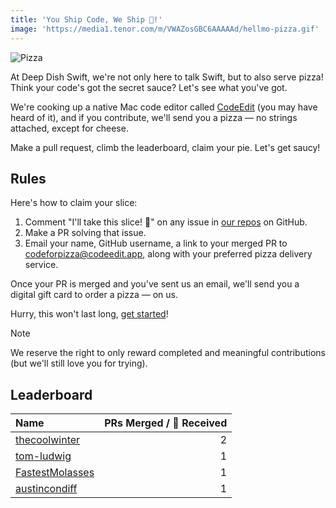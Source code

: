 ```yaml
---
title: 'You Ship Code, We Ship 🍕!'
image: 'https://media1.tenor.com/m/VWAZosGBC6AAAAAd/hellmo-pizza.gif'
---
```


![Pizza](https://media1.tenor.com/m/VWAZosGBC6AAAAAd/hellmo-pizza.gif)

At Deep Dish Swift, we're not only here to talk Swift, but to also serve pizza!
Think your code's got the secret sauce? Let's see what you've got.

We're cooking up a native Mac code editor called [CodeEdit](https://github.com/CodeEditApp/CodeEdit) (you may have heard of it), and if you contribute, we'll send you a pizza — no strings attached, except for cheese.

Make a pull request, climb the leaderboard, claim your pie. Let's get saucy!

## Rules

Here's how to claim your slice:

1. Comment "I'll take this slice! 🍕" on any issue in [our repos](https://github.com/CodeEditApp) on GitHub.
2. Make a PR solving that issue.
3. Email your name, GitHub username, a link to your merged PR to [codeforpizza@codeedit.app](mailto:codeforpizza@codeedit.app), along with your preferred pizza delivery service.

Once your PR is merged and you've sent us an email, we'll send you a digital gift card to order a pizza — on us.

Hurry, this won't last long, [get started](https://github.com/CodeEditApp/CodeEdit/blob/main/CONTRIBUTING.md)!

> [!NOTE]
> We reserve the right to only reward completed and meaningful contributions (but we'll still love you for trying).

## Leaderboard

| Name                                                  | PRs Merged / 🍕 Received |
|:------------------------------------------------------|------------------------:|
| [thecoolwinter](https://github.com/thecoolwinter)     | 2                       |
| [tom-ludwig](https://github.com/tom-ludwig)           | 1                       |
| [FastestMolasses](https://github.com/FastestMolasses) | 1                       |
| [austincondiff](https://github.com/austincondiff)     | 1                       | 
